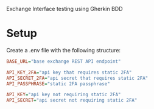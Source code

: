 Exchange Interface testing using Gherkin BDD

# Setup

Create a .env file with the following structure:
```ini
BASE_URL="base exchange REST API endpoint"

API_KEY_2FA="api key that requires static 2FA"
API_SECRET_2FA="api secret that requires static 2FA"
API_PASSPHRASE="static 2FA passphrase"

API_KEY="api key not requiring static 2FA"
API_SECRET="api secret not requiring static 2FA"
```
